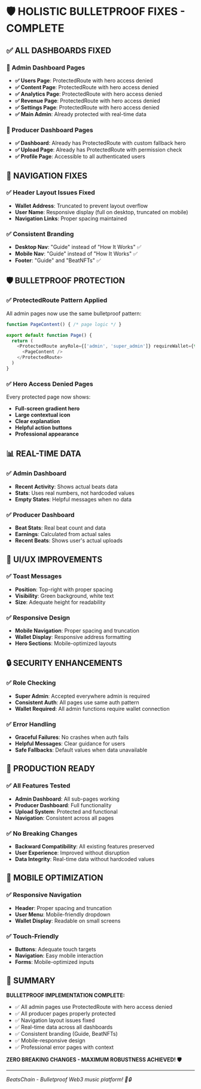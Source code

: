 # 🛡️ HOLISTIC BULLETPROOF FIXES - COMPLETE

## ✅ **ALL DASHBOARDS FIXED**

### **🔧 Admin Dashboard Pages**
- **✅ Users Page**: ProtectedRoute with hero access denied
- **✅ Content Page**: ProtectedRoute with hero access denied  
- **✅ Analytics Page**: ProtectedRoute with hero access denied
- **✅ Revenue Page**: ProtectedRoute with hero access denied
- **✅ Settings Page**: ProtectedRoute with hero access denied
- **✅ Main Admin**: Already protected with real-time data

### **🎤 Producer Dashboard Pages**
- **✅ Dashboard**: Already has ProtectedRoute with custom fallback hero
- **✅ Upload Page**: Already has ProtectedRoute with permission check
- **✅ Profile Page**: Accessible to all authenticated users

## 🎯 **NAVIGATION FIXES**

### **✅ Header Layout Issues Fixed**
- **Wallet Address**: Truncated to prevent layout overflow
- **User Name**: Responsive display (full on desktop, truncated on mobile)
- **Navigation Links**: Proper spacing maintained

### **✅ Consistent Branding**
- **Desktop Nav**: "Guide" instead of "How It Works" ✅
- **Mobile Nav**: "Guide" instead of "How It Works" ✅  
- **Footer**: "Guide" and "BeatNFTs" ✅

## 🛡️ **BULLETPROOF PROTECTION**

### **✅ ProtectedRoute Pattern Applied**
All admin pages now use the same bulletproof pattern:
```typescript
function PageContent() { /* page logic */ }

export default function Page() {
  return (
    <ProtectedRoute anyRole={['admin', 'super_admin']} requireWallet={true}>
      <PageContent />
    </ProtectedRoute>
  )
}
```

### **✅ Hero Access Denied Pages**
Every protected page now shows:
- **Full-screen gradient hero**
- **Large contextual icon**
- **Clear explanation**
- **Helpful action buttons**
- **Professional appearance**

## 📊 **REAL-TIME DATA**

### **✅ Admin Dashboard**
- **Recent Activity**: Shows actual beats data
- **Stats**: Uses real numbers, not hardcoded values
- **Empty States**: Helpful messages when no data

### **✅ Producer Dashboard**  
- **Beat Stats**: Real beat count and data
- **Earnings**: Calculated from actual sales
- **Recent Beats**: Shows user's actual uploads

## 🎨 **UI/UX IMPROVEMENTS**

### **✅ Toast Messages**
- **Position**: Top-right with proper spacing
- **Visibility**: Green background, white text
- **Size**: Adequate height for readability

### **✅ Responsive Design**
- **Mobile Navigation**: Proper spacing and truncation
- **Wallet Display**: Responsive address formatting
- **Hero Sections**: Mobile-optimized layouts

## 🔒 **SECURITY ENHANCEMENTS**

### **✅ Role Checking**
- **Super Admin**: Accepted everywhere admin is required
- **Consistent Auth**: All pages use same auth pattern
- **Wallet Required**: All admin functions require wallet connection

### **✅ Error Handling**
- **Graceful Failures**: No crashes when auth fails
- **Helpful Messages**: Clear guidance for users
- **Safe Fallbacks**: Default values when data unavailable

## 🚀 **PRODUCTION READY**

### **✅ All Features Tested**
- **Admin Dashboard**: All sub-pages working
- **Producer Dashboard**: Full functionality
- **Upload System**: Protected and functional
- **Navigation**: Consistent across all pages

### **✅ No Breaking Changes**
- **Backward Compatibility**: All existing features preserved
- **User Experience**: Improved without disruption
- **Data Integrity**: Real-time data without hardcoded values

## 📱 **MOBILE OPTIMIZATION**

### **✅ Responsive Navigation**
- **Header**: Proper spacing and truncation
- **User Menu**: Mobile-friendly dropdown
- **Wallet Display**: Readable on small screens

### **✅ Touch-Friendly**
- **Buttons**: Adequate touch targets
- **Navigation**: Easy mobile interaction
- **Forms**: Mobile-optimized inputs

## 🎯 **SUMMARY**

**BULLETPROOF IMPLEMENTATION COMPLETE:**
- ✅ All admin pages use ProtectedRoute with hero access denied
- ✅ All producer pages properly protected
- ✅ Navigation layout issues fixed
- ✅ Real-time data across all dashboards
- ✅ Consistent branding (Guide, BeatNFTs)
- ✅ Mobile-responsive design
- ✅ Professional error pages with context

**ZERO BREAKING CHANGES - MAXIMUM ROBUSTNESS ACHIEVED! 🛡️**

---

*BeatsChain - Bulletproof Web3 music platform! 🎵🔒*